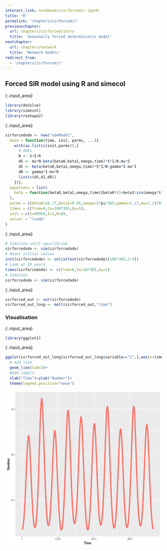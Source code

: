 ```yaml
---
interact_link: notebooks/sirforced/r.ipynb
title: 'R'
permalink: 'chapters/sirforced/r'
previouschapter:
  url: chapters/sirforced/intro
  title: 'Seasonally forced deterministic model'
nextchapter:
  url: chapters/network
  title: 'Network models'
redirect_from:
  - 'chapters/sirforced/r'
---
```


## Forced SIR model using R and simecol


{:.input_area}
```R
library(deSolve)
library(simecol)
library(reshape2)
```


{:.input_area}
```R
sirforcedode <- new("odeModel",
  main = function(time, init, parms, ...){
    with(as.list(c(init,parms)),{
      # ODEs
      N <- S+I+R
      dS <- mu*N-beta(beta0,beta1,omega,time)*S*I/N-mu*S
      dI <- beta(beta0,beta1,omega,time)*S*I/N-gamma*I-mu*I
      dR <- gamma*I-mu*R
      list(c(dS,dI,dR))
    })},
  equations = list(
    beta = function(beta0,beta1,omega,time){beta0*(1+beta1*sin(omega*time))}
  ),
  parms = c(beta0=10./7,beta1=0.05,omega=2*pi/365,gamma=1./7,mu=1./(70*365)),
  times = c(from=0,to=100*365,by=1),
  init = c(S=99999,I=1,R=0),
  solver = "lsoda"
)
```


{:.input_area}
```R
# Simulate until equilibrium
sirforcedode <- sim(sirforcedode)
# Reset initial values
init(sirforcedode) <- unlist(out(sirforcedode)[100*365,2:4])
# Look at 10 years
times(sirforcedode) <- c(from=0,to=10*365,by=1)
# Simulate
sirforcedode <- sim(sirforcedode)
```


{:.input_area}
```R
sirforced_out <- out(sirforcedode)
sirforced_out_long <- melt(sirforced_out,"time")
```

### Visualisation


{:.input_area}
```R
library(ggplot2)
```


{:.input_area}
```R
ggplot(sirforced_out_long[sirforced_out_long$variable=="I",],aes(x=time,y=value,colour=variable,group=variable))+
  # Add line
  geom_line(lwd=2)+
  #Add labels
  xlab("Time")+ylab("Number")+
  theme(legend.position="none")
```




![png](../../images/chapters/sirforced/r_7_1.png)

